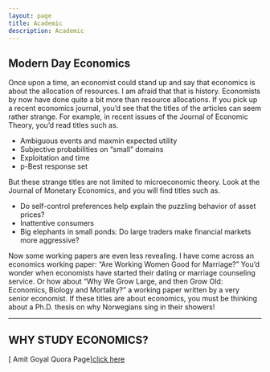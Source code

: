 ```yaml
---
layout: page
title: Academic
description: Academic
---
```


## Modern Day Economics
 
Once upon a time, an economist could stand up and say that economics is about the 
allocation of resources. I am afraid that that is history. Economists by now have done 
quite a bit more than resource allocations. If you pick up a recent economics journal, 
you’d see that the titles of the articles can seem rather strange. For example, in recent 
issues of the Journal of Economic Theory, you’d read titles such as.

- Ambiguous events and maxmin expected utility 
- Subjective probabilities on “small” domains 
- Exploitation and time 
- p-Best response set 

But these strange titles are not limited to microeconomic theory. Look at the Journal of 
Monetary Economics, and you will find titles such as.

- Do self-control preferences help explain the puzzling behavior of asset prices? 
- Inattentive consumers 
- Big elephants in small ponds: Do large traders make financial markets more 
aggressive? 

Now some working papers are even less revealing. I have come across an economics 
working paper: “Are Working Women Good for Marriage?” You’d wonder when 
economists have started their dating or marriage counseling service. Or how about “Why 
We Grow Large, and then Grow Old: Economics, Biology and Mortality?” a working 
paper written by a very senior economist. If these titles are about economics, you must be 
thinking about a Ph.D. thesis on why Norwegians sing in their showers! 


----

## **WHY STUDY ECONOMICS?**


[ Amit Goyal Quora Page][click here](https://www.quora.com/Why-should-I-study-economics/answer/Amit-Goyal-135)









